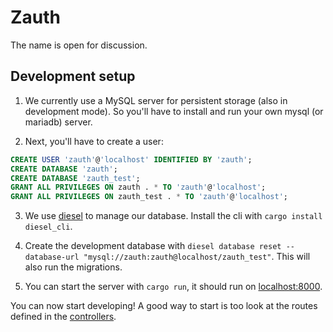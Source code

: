 # Zauth

The name is open for discussion.

## Development setup

1. We currently use a MySQL server for persistent storage (also in development 
  mode). So you'll have to install and run your own mysql (or mariadb) server.

2. Next, you'll have to create a user:
```sql
CREATE USER 'zauth'@'localhost' IDENTIFIED BY 'zauth';
CREATE DATABASE 'zauth';
CREATE DATABASE 'zauth_test';
GRANT ALL PRIVILEGES ON zauth . * TO 'zauth'@'localhost';
GRANT ALL PRIVILEGES ON zauth_test . * TO 'zauth'@'localhost';
```

3. We use [diesel](http://diesel.rs/) to manage our database. Install the cli
  with `cargo install diesel_cli`.

4. Create the development database with
  `diesel database reset --database-url "mysql://zauth:zauth@localhost/zauth_test"`.
  This will also run the migrations.

5. You can start the server with `cargo run`, it should run on
  [localhost:8000](http://localhost:8000).

You can now start developing! A good way to start is too look at the routes defined in the [controllers](./src/controllers/).
